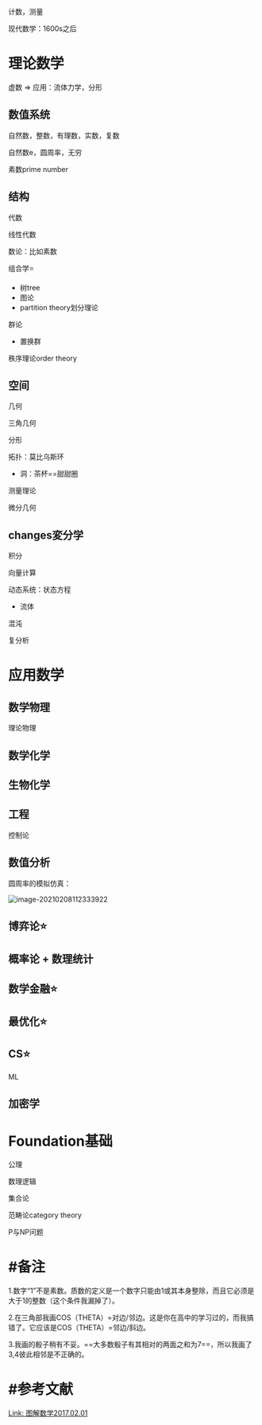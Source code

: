 计数，测量

现代数学：1600s之后

# 理论数学

虚数 => 应用：流体力学，分形



## 数值系统

自然数，整数，有理数，实数，复数

自然数e，圆周率，无穷

素数prime number





## 结构

代数

线性代数



数论：比如素数

 

组合学⭐

- 树tree
- 图论
- partition theory划分理论



群论

- 置换群



秩序理论order theory





## 空间

几何

三角几何



分形

拓扑：莫比乌斯环

- 洞：茶杯==甜甜圈



测量理论

微分几何



## changes変分学

积分

向量计算



动态系统：状态方程

- 流体



混沌

复分析





# 应用数学

## 数学物理

理论物理



## 数学化学



## 生物化学



## 工程

控制论



## 数值分析

圆周率的模拟仿真：

![image-20210208112333922](https://cdn.jsdelivr.net/gh/DaiDuncan/PicUploader/img/20210208112334.png)





## 博弈论⭐



## 概率论 + 数理统计



## 数学金融⭐



## 最优化⭐



## CS⭐

ML



## 加密学



# Foundation基础

公理

数理逻辑

集合论

范畴论category theory



P与NP问题



# #备注

1.数字“1”不是素数。质数的定义是一个数字只能由1或其本身整除，而且它必须是大于1的整数（这个条件我漏掉了）。  

2.在三角部我画COS（THETA）=对边/邻边。这是你在高中的学习过的，而我搞错了。它应该是COS（THETA）=邻边/斜边。 

3.我画的骰子稍有不妥。==大多数骰子有其相对的两面之和为7==，所以我画了3,4彼此相邻是不正确的。





# #参考文献

[Link: 图解数学2017.02.01](https://www.youtube.com/watch?v=OmJ-4B-mS-Y)